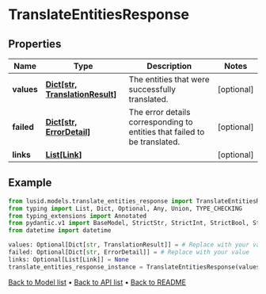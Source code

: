 # TranslateEntitiesResponse

## Properties
Name | Type | Description | Notes
------------ | ------------- | ------------- | -------------
**values** | [**Dict[str, TranslationResult]**](TranslationResult.md) | The entities that were successfully translated. | [optional] 
**failed** | [**Dict[str, ErrorDetail]**](ErrorDetail.md) | The error details corresponding to entities that failed to be translated. | [optional] 
**links** | [**List[Link]**](Link.md) |  | [optional] 
## Example

```python
from lusid.models.translate_entities_response import TranslateEntitiesResponse
from typing import List, Dict, Optional, Any, Union, TYPE_CHECKING
from typing_extensions import Annotated
from pydantic.v1 import BaseModel, StrictStr, StrictInt, StrictBool, StrictFloat, StrictBytes, Field, validator, ValidationError, conlist, constr
from datetime import datetime

values: Optional[Dict[str, TranslationResult]] = # Replace with your value
failed: Optional[Dict[str, ErrorDetail]] = # Replace with your value
links: Optional[List[Link]] = None
translate_entities_response_instance = TranslateEntitiesResponse(values=values, failed=failed, links=links)

```

[Back to Model list](../README.md#documentation-for-models) &#8226; [Back to API list](../README.md#documentation-for-api-endpoints) &#8226; [Back to README](../README.md)

